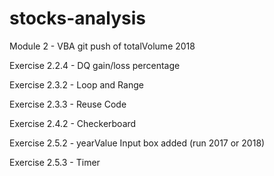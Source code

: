 # stocks-analysis
Module 2 - VBA 
git push of totalVolume 2018

Exercise 2.2.4 - DQ gain/loss percentage

Exercise 2.3.2 - Loop and Range 

Exercise 2.3.3 - Reuse Code

Exercise 2.4.2 - Checkerboard

Exercise 2.5.2 - yearValue Input box added (run 2017 or 2018)

Exercise 2.5.3 - Timer 
